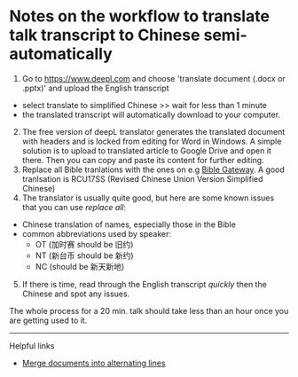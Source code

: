 # Notes on the workflow to translate talk transcript to Chinese semi-automatically

1. Go to https://www.deepl.com and choose 'translate document (.docx or .pptx)' and upload the English transcript  
- select translate to simplified Chinese >> wait for less than 1 minute 
- the translated transcript will automatically download to your computer.
2. The free version of deepL translator generates the translated document with headers and is locked from editing for Word in Windows. A simple solution is to upload to translated article to Google Drive and open it there. Then you can copy and paste its content for further editing.
3. Replace all Bible tranlations with the ones on e.g [Bible Gateway](biblegateway.com). A good tranlsation is RCU17SS (Revised Chinese Union Version Simplified Chinese)
4. The translator is usually quite good, but here are some known issues that you can use *replace all*:
- Chinese translation of names, especially those in the Bible
- common abbreviations used by speaker:
  - OT (加时赛 should be 旧约)
  - NT (新台币 should be 新约)
  - NC (should be 新天新地)
5. If there is time, read through the English transcript *quickly* then the Chinese and spot any issues.


The whole process for a 20 min. talk should take less than an hour once you are getting used to it.


---
Helpful links
- [Merge documents into alternating lines](https://superuser.com/questions/1516183/how-to-merge-two-ms-word-documents-into-alternating-lines)
